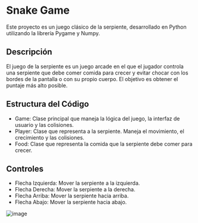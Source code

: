 # Snake Game

Este proyecto es un juego clásico de la serpiente, desarrollado en Python utilizando la librería Pygame y Numpy.

## Descripción

El juego de la serpiente es un juego arcade en el que el jugador controla una serpiente que debe comer comida para crecer y evitar chocar con los bordes de la pantalla o con su propio cuerpo. El objetivo es obtener el puntaje más alto posible.

## Estructura del Código
- Game: Clase principal que maneja la lógica del juego, la interfaz de usuario y las colisiones.
- Player: Clase que representa a la serpiente. Maneja el movimiento, el crecimiento y las colisiones.
- Food: Clase que representa la comida que la serpiente debe comer para crecer.

## Controles
- Flecha Izquierda: Mover la serpiente a la izquierda.
- Flecha Derecha: Mover la serpiente a la derecha.
- Flecha Arriba: Mover la serpiente hacia arriba.
- Flecha Abajo: Mover la serpiente hacia abajo.

![image](https://github.com/user-attachments/assets/a8e32ec2-38b1-43b3-9863-b24bd3a7bf58)
